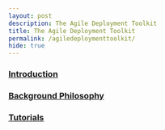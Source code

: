 ```yaml
---
layout: post
description: The Agile Deployment Toolkit
title: The Agile Deployment Toolkit
permalink: /agiledeploymenttoolkit/
hide: true
---
```


### [Introduction](/codebreakers/introduction/)

### [Background Philosophy](/codebreakers/backgroundphilosophy/)

### [Tutorials](/codebreakers/tutorials/)
